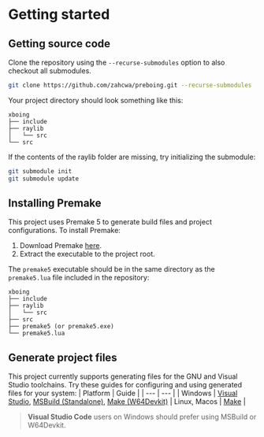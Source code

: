 # Getting started

## Getting source code
Clone the repository using the `--recurse-submodules` option to also checkout all submodules.
```sh
git clone https://github.com/zahcwa/preboing.git --recurse-submodules
```
Your project directory should look something like this:
```
xboing
├── include
├── raylib
│   └── src
└── src
```
If the contents of the raylib folder are missing, try initializing the submodule:
```sh
git submodule init
git submodule update
```
## Installing Premake
This project uses Premake 5 to generate build files and project configurations. To install Premake:
  1. Download Premake [here](https://premake.github.io/download).
  2. Extract the executable to the project root.

The `premake5` executable should be in the same directory as the `premake5.lua` file included in the repository:
```
xboing
├── include
├── raylib
│   └── src
├── src
├── premake5 (or premake5.exe)
└── premake5.lua
```
## Generate project files
This project currently supports generating files for the GNU and Visual Studio toolchains. Try these guides for configuring and using generated files for your system:
| Platform | Guide |
| --- | --- |
| Windows | [Visual Studio], [MSBuild (Standalone)][MSBuild], [Make (W64Devkit)][W64Devkit]
| Linux, Macos | [Make] |
> **Visual Studio Code** users on Windows should prefer using MSBuild or W64Devkit.

[Visual Studio]: ../building/visual-studio.md
[MSBuild]: ../building/msbuild.md
[W64Devkit]: ../building/w64devkit.md
[Make]: ../building/gmake.md
